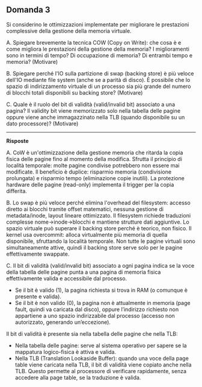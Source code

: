 ## Domanda 3

Si considerino le ottimizzazioni implementate per migliorare le prestazioni complessive della gestione della memoria virtuale.

A. Spiegare brevemente la tecnica COW (Copy on Write): che cosa è e come migliora le prestazioni della gestione della memoria? 
I miglioramenti sono in termini di tempo? Di occupazione di memoria? Di entrambi tempo e memoria? (Motivare)

B. Spiegare perché l'IO sulla partizione di swap (backing store) è più veloce dell'IO mediante file system (anche se a parità di disco). 
È possibile che lo spazio di indirizzamento virtuale di un processo sia più grande del numero di blocchi totali disponibili su backing store? (Motivare)

C. Quale è il ruolo del bit di validità (valid/invalid bit) associato a una pagina? 
Il validity bit viene memorizzato solo nella tabella delle pagine oppure viene anche immagazzinato nella TLB (quando disponibile su un dato processore)? (Motivare)

---
**Risposte**

A. CoW è un'ottimizzazione della gestione memoria che ritarda la copia fisica delle pagine fino al momento della modifica.
Sfrutta il principio di località temporale: molte pagine condivise potrebbero non essere mai modificate.
Il beneficio è duplice: risparmio memoria (condivisione prolungata) e risparmio tempo (eliminazione copie inutili).
La protezione hardware delle pagine (read-only) implementa il trigger per la copia differita.

B. Lo swap è più veloce perché elimina l'overhead del filesystem: accesso diretto ai blocchi tramite offset matematici, 
nessuna gestione di metadata/inode, layout lineare ottimizzato. 
Il filesystem richiede traduzioni complesse nome→inode→blocchi e mantiene strutture dati aggiuntive.
Lo spazio virtuale può superare il backing store perché è teorico, non fisico. 
Il kernel usa overcommit: alloca virtualmente più memoria di quella disponibile, sfruttando la località temporale. 
Non tutte le pagine virtuali sono simultaneamente attive, quindi il backing store serve solo per le pagine effettivamente swappate.

C. Il bit di validità (valid/invalid bit) associato a ogni pagina indica se la voce della tabella delle pagine punta a una pagina di memoria fisica effettivamente valida e accessibile dal processo.
* Se il bit è valido (1), la pagina richiesta si trova in RAM (o comunque è presente e valida).
* Se il bit è non valido (0), la pagina non è attualmente in memoria (page fault, quindi va caricata dal disco), oppure l’indirizzo richiesto non appartiene a uno spazio indirizzabile dal processo (accesso non autorizzato, generando un’eccezione).

Il bit di validità è presente sia nella tabella delle pagine che nella TLB:
* Nella tabella delle pagine: serve al sistema operativo per sapere se la mappatura logico-fisica è attiva e valida.
* Nella TLB (Translation Lookaside Buffer): quando una voce della page table viene caricata nella TLB, il bit di validità viene copiato anche nella TLB. Questo permette al processore di verificare rapidamente, senza accedere alla page table, se la traduzione è valida.
